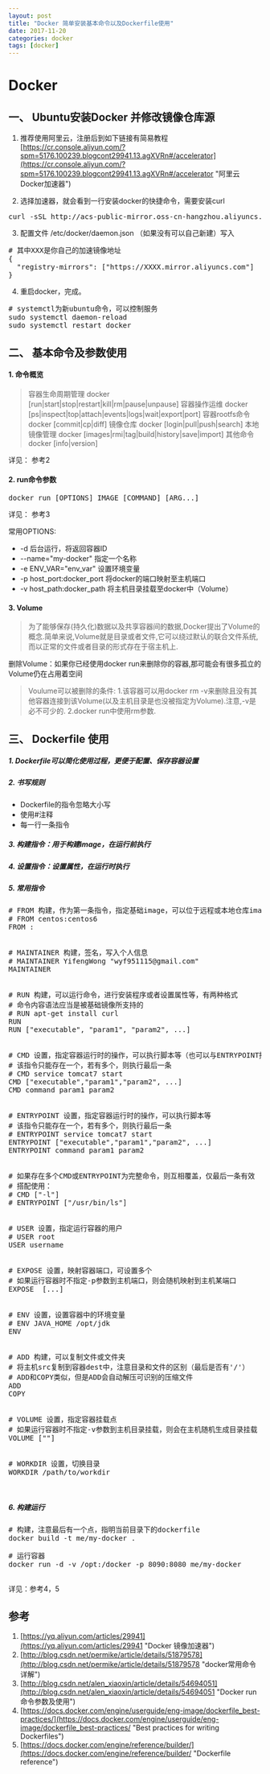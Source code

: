 ```yaml
---
layout: post
title: "Docker 简单安装基本命令以及Dockerfile使用"
date: 2017-11-20
categories: docker
tags: [docker]
---
```


# Docker

## 一、 Ubuntu安装Docker 并修改镜像仓库源

1. 推荐使用阿里云，注册后到如下链接有简易教程
[https://cr.console.aliyun.com/?spm=5176.100239.blogcont29941.13.agXVRn#/accelerator](https://cr.console.aliyun.com/?spm=5176.100239.blogcont29941.13.agXVRn#/accelerator "阿里云Docker加速器")

2. 选择加速器，就会看到一行安装docker的快捷命令，需要安装curl
<pre lang="shell">
curl -sSL http://acs-public-mirror.oss-cn-hangzhou.aliyuncs.com/docker-engine/internet | sh -
</pre>

3. 配置文件 /etc/docker/daemon.json （如果没有可以自己新建）写入
<pre lang="shell">
# 其中XXX是你自己的加速镜像地址
{
  "registry-mirrors": ["https://XXXX.mirror.aliyuncs.com"]
}
</pre>

4. 重启docker，完成。
<pre lang="shell">
# systemctl为新ubuntu命令，可以控制服务
sudo systemctl daemon-reload
sudo systemctl restart docker
</pre>


## 二、 基本命令及参数使用
#### 1. 命令概览
> 容器生命周期管理
docker [run|start|stop|restart|kill|rm|pause|unpause]
容器操作运维
docker [ps|inspect|top|attach|events|logs|wait|export|port]
容器rootfs命令
docker [commit|cp|diff]
镜像仓库
docker [login|pull|push|search]
本地镜像管理
docker [images|rmi|tag|build|history|save|import]
其他命令
docker [info|version]

详见： 参考2

#### 2. run命令参数
<pre lang="shell">
docker run [OPTIONS] IMAGE [COMMAND] [ARG...] 
</pre>
详见： 参考3

常用OPTIONS:
- -d 后台运行，将返回容器ID
- --name="my-docker" 指定一个名称
- -e ENV_VAR="env_var" 设置环境变量
- -p host_port:docker_port 将docker的端口映射至主机端口
- -v host_path:docker_path 将主机目录挂载至docker中（Volume）

#### 3. Volume
> 为了能够保存(持久化)数据以及共享容器间的数据,Docker提出了Volume的概念.简单来说,Volume就是目录或者文件,它可以绕过默认的联合文件系统,而以正常的文件或者目录的形式存在于宿主机上.

删除Volume：如果你已经使用docker run来删除你的容器,那可能会有很多孤立的Volume仍在占用着空间
> Voulume可以被删除的条件:
1.该容器可以用docker rm -v来删除且没有其他容器连接到该Volume(以及主机目录是也没被指定为Volume).注意,-v是必不可少的.
2.docker run中使用rm参数.


## 三、 Dockerfile 使用
##### 1. Dockerfile可以简化使用过程，更便于配置、保存容器设置

##### 2. 书写规则
- Dockerfile的指令忽略大小写
- 使用#注释
- 每一行一条指令

##### 3. 构建指令：用于构建image，在运行前执行

##### 4. 设置指令：设置属性，在运行时执行

##### 5. 常用指令
<pre lang="shell">
# FROM 构建，作为第一条指令，指定基础image，可以位于远程或本地仓库image
# FROM centos:centos6
FROM <image>:<tag>


# MAINTAINER 构建，签名，写入个人信息
# MAINTAINER YifengWong "wyf951115@gmail.com"
MAINTAINER <name>


# RUN 构建，可以运行命令，进行安装程序或者设置属性等，有两种格式
# 命令内容语法应当是被基础镜像所支持的
# RUN apt-get install curl 
RUN <command>
RUN ["executable", "param1", "param2", ...]


# CMD 设置，指定容器运行时的操作，可以执行脚本等（也可以与ENTRYPOINT搭配使用）
# 该指令只能存在一个，若有多个，则执行最后一条
# CMD service tomcat7 start
CMD ["executable","param1","param2", ...]  
CMD command param1 param2


# ENTRYPOINT 设置，指定容器运行时的操作，可以执行脚本等
# 该指令只能存在一个，若有多个，则执行最后一条
# ENTRYPOINT service tomcat7 start
ENTRYPOINT ["executable","param1","param2", ...]  
ENTRYPOINT command param1 param2


# 如果存在多个CMD或ENTRYPOINT为完整命令，则互相覆盖，仅最后一条有效
# 搭配使用：
# CMD ["-l"]  
# ENTRYPOINT ["/usr/bin/ls"] 


# USER 设置，指定运行容器的用户
# USER root
USER username


# EXPOSE 设置，映射容器端口，可设置多个
# 如果运行容器时不指定-p参数到主机端口，则会随机映射到主机某端口
EXPOSE <port> [<port>...]


# ENV 设置，设置容器中的环境变量
# ENV JAVA_HOME /opt/jdk
ENV <key> <value>


# ADD 构建，可以复制文件或文件夹
# 将主机src复制到容器dest中，注意目录和文件的区别（最后是否有'/'）
# ADD和COPY类似，但是ADD会自动解压可识别的压缩文件
ADD <src> <dest>
COPY <src> <dest>


# VOLUME 设置，指定容器挂载点
# 如果运行容器时不指定-v参数到主机目录挂载，则会在主机随机生成目录挂载
VOLUME ["<mountpoint>"]


# WORKDIR 设置，切换目录
WORKDIR /path/to/workdir


</pre>


##### 6. 构建运行
<pre lang="shell">
# 构建，注意最后有一个点，指明当前目录下的dockerfile
docker build -t me/my-docker . 

# 运行容器
docker run -d -v /opt:/docker -p 8090:8080 me/my-docker 

</pre>


详见：参考4，5


## 参考
1. [https://yq.aliyun.com/articles/29941](https://yq.aliyun.com/articles/29941 "Docker 镜像加速器")
2. [http://blog.csdn.net/permike/article/details/51879578](http://blog.csdn.net/permike/article/details/51879578 "docker常用命令详解")
3. [http://blog.csdn.net/alen_xiaoxin/article/details/54694051](http://blog.csdn.net/alen_xiaoxin/article/details/54694051 "Docker run 命令参数及使用")
4. [https://docs.docker.com/engine/userguide/eng-image/dockerfile_best-practices/](https://docs.docker.com/engine/userguide/eng-image/dockerfile_best-practices/ "Best practices for writing Dockerfiles")
5. [https://docs.docker.com/engine/reference/builder/](https://docs.docker.com/engine/reference/builder/ "Dockerfile reference")
